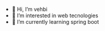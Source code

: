 - 👋 Hi, I’m vehbi
- 👀 I’m interested in web tecnologies
- 🌱 I’m currently learning spring boot

<!---
vehbiV2/vehbiV2 is a ✨ special ✨ repository because its `README.md` (this file) appears on your GitHub profile.
You can click the Preview link to take a look at your changes.
--->
